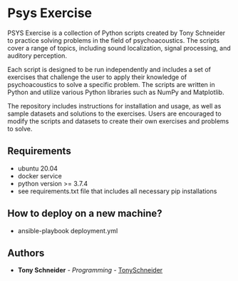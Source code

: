 # Psys Exercise

PSYS Exercise is a collection of Python scripts created by Tony Schneider to practice solving problems in the field of psychoacoustics. The scripts cover a range of topics, including sound localization, signal processing, and auditory perception.

Each script is designed to be run independently and includes a set of exercises that challenge the user to apply their knowledge of psychoacoustics to solve a specific problem. The scripts are written in Python and utilize various Python libraries such as NumPy and Matplotlib.

The repository includes instructions for installation and usage, as well as sample datasets and solutions to the exercises. Users are encouraged to modify the scripts and datasets to create their own exercises and problems to solve.

## Requirements

* ubuntu 20.04
* docker service
* python version >= 3.7.4
* see requirements.txt file that includes all necessary pip installations

## How to deploy on a new machine?

* ansible-playbook deployment.yml

## Authors

* **Tony Schneider** - *Programming* - [TonySchneider](https://github.com/tonySchneider)
